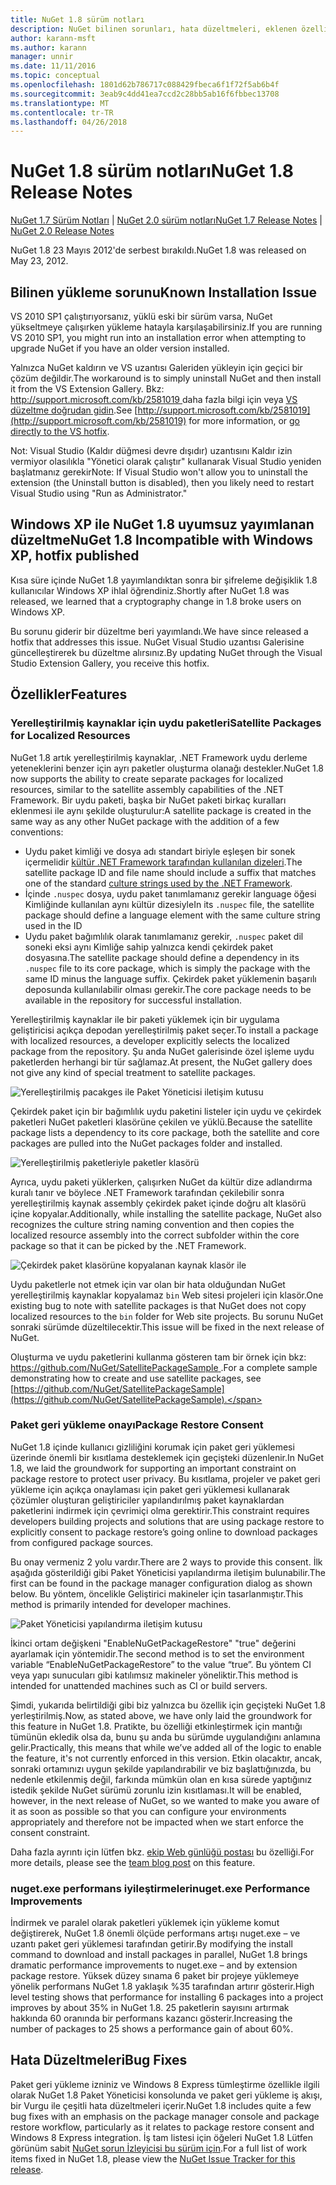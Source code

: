 ```yaml
---
title: NuGet 1.8 sürüm notları
description: NuGet bilinen sorunları, hata düzeltmeleri, eklenen özellikleri ve dcr dahil olmak üzere 1.8 için sürüm notları.
author: karann-msft
ms.author: karann
manager: unnir
ms.date: 11/11/2016
ms.topic: conceptual
ms.openlocfilehash: 1801d62b786717c088429fbeca6f1f72f5ab6b4f
ms.sourcegitcommit: 3eab9c4dd41ea7ccd2c28bb5ab16f6fbbec13708
ms.translationtype: MT
ms.contentlocale: tr-TR
ms.lasthandoff: 04/26/2018
---
```

# <a name="nuget-18-release-notes"></a><span data-ttu-id="16be9-103">NuGet 1.8 sürüm notları</span><span class="sxs-lookup"><span data-stu-id="16be9-103">NuGet 1.8 Release Notes</span></span>

<span data-ttu-id="16be9-104">[NuGet 1.7 Sürüm Notları](../release-notes/nuget-1.7.md) | [NuGet 2.0 sürüm notları](../release-notes/nuget-2.0.md)</span><span class="sxs-lookup"><span data-stu-id="16be9-104">[NuGet 1.7 Release Notes](../release-notes/nuget-1.7.md) | [NuGet 2.0 Release Notes](../release-notes/nuget-2.0.md)</span></span>

<span data-ttu-id="16be9-105">NuGet 1.8 23 Mayıs 2012'de serbest bırakıldı.</span><span class="sxs-lookup"><span data-stu-id="16be9-105">NuGet 1.8 was released on May 23, 2012.</span></span>

## <a name="known-installation-issue"></a><span data-ttu-id="16be9-106">Bilinen yükleme sorunu</span><span class="sxs-lookup"><span data-stu-id="16be9-106">Known Installation Issue</span></span>
<span data-ttu-id="16be9-107">VS 2010 SP1 çalıştırıyorsanız, yüklü eski bir sürüm varsa, NuGet yükseltmeye çalışırken yükleme hatayla karşılaşabilirsiniz.</span><span class="sxs-lookup"><span data-stu-id="16be9-107">If you are running VS 2010 SP1, you might run into an installation error when attempting to upgrade NuGet if you have an older version installed.</span></span>

<span data-ttu-id="16be9-108">Yalnızca NuGet kaldırın ve VS uzantısı Galeriden yükleyin için geçici bir çözüm değildir.</span><span class="sxs-lookup"><span data-stu-id="16be9-108">The workaround is to simply uninstall NuGet and then install it from the VS Extension Gallery.</span></span>  <span data-ttu-id="16be9-109">Bkz: [ http://support.microsoft.com/kb/2581019 ](http://support.microsoft.com/kb/2581019) daha fazla bilgi için veya [VS düzeltme doğrudan gidin](http://bit.ly/vsixcertfix).</span><span class="sxs-lookup"><span data-stu-id="16be9-109">See [http://support.microsoft.com/kb/2581019](http://support.microsoft.com/kb/2581019) for more information, or [go directly to the VS hotfix](http://bit.ly/vsixcertfix).</span></span>

<span data-ttu-id="16be9-110">Not: Visual Studio (Kaldır düğmesi devre dışıdır) uzantısını Kaldır izin vermiyor olasılıkla "Yönetici olarak çalıştır" kullanarak Visual Studio yeniden başlatmanız gerekir</span><span class="sxs-lookup"><span data-stu-id="16be9-110">Note: If Visual Studio won't allow you to uninstall the extension (the Uninstall button is disabled), then you likely need to restart Visual Studio using "Run as Administrator."</span></span>

## <a name="nuget-18-incompatible-with-windows-xp-hotfix-published"></a><span data-ttu-id="16be9-111">Windows XP ile NuGet 1.8 uyumsuz yayımlanan düzeltme</span><span class="sxs-lookup"><span data-stu-id="16be9-111">NuGet 1.8 Incompatible with Windows XP, hotfix published</span></span>

<span data-ttu-id="16be9-112">Kısa süre içinde NuGet 1.8 yayımlandıktan sonra bir şifreleme değişiklik 1.8 kullanıcılar Windows XP ihlal öğrendiniz.</span><span class="sxs-lookup"><span data-stu-id="16be9-112">Shortly after NuGet 1.8 was released, we learned that a cryptography change in 1.8 broke users on Windows XP.</span></span>

<span data-ttu-id="16be9-113">Bu sorunu giderir bir düzeltme beri yayımlandı.</span><span class="sxs-lookup"><span data-stu-id="16be9-113">We have since released a hotfix that addresses this issue.</span></span>  <span data-ttu-id="16be9-114">NuGet Visual Studio uzantısı Galerisine güncelleştirerek bu düzeltme alırsınız.</span><span class="sxs-lookup"><span data-stu-id="16be9-114">By updating NuGet through the Visual Studio Extension Gallery, you receive this hotfix.</span></span>

## <a name="features"></a><span data-ttu-id="16be9-115">Özellikler</span><span class="sxs-lookup"><span data-stu-id="16be9-115">Features</span></span>

### <a name="satellite-packages-for-localized-resources"></a><span data-ttu-id="16be9-116">Yerelleştirilmiş kaynaklar için uydu paketleri</span><span class="sxs-lookup"><span data-stu-id="16be9-116">Satellite Packages for Localized Resources</span></span>
<span data-ttu-id="16be9-117">NuGet 1.8 artık yerelleştirilmiş kaynaklar, .NET Framework uydu derleme yeteneklerini benzer için ayrı paketler oluşturma olanağı destekler.</span><span class="sxs-lookup"><span data-stu-id="16be9-117">NuGet 1.8 now supports the ability to create separate packages for localized resources, similar to the satellite assembly capabilities of the .NET Framework.</span></span>  <span data-ttu-id="16be9-118">Bir uydu paketi, başka bir NuGet paketi birkaç kuralları eklenmesi ile aynı şekilde oluşturulur:</span><span class="sxs-lookup"><span data-stu-id="16be9-118">A satellite package is created in the same way as any other NuGet package with the addition of a few conventions:</span></span>

* <span data-ttu-id="16be9-119">Uydu paket kimliği ve dosya adı standart biriyle eşleşen bir sonek içermelidir [kültür .NET Framework tarafından kullanılan dizeleri](http://msdn.microsoft.com/goglobal/bb896001.aspx).</span><span class="sxs-lookup"><span data-stu-id="16be9-119">The satellite package ID and file name should include a suffix that matches one of the standard [culture strings used by the .NET Framework](http://msdn.microsoft.com/goglobal/bb896001.aspx).</span></span>
* <span data-ttu-id="16be9-120">İçinde `.nuspec` dosya, uydu paket tanımlamanız gerekir language öğesi Kimliğinde kullanılan aynı kültür dizesiyle</span><span class="sxs-lookup"><span data-stu-id="16be9-120">In its `.nuspec` file, the satellite package should define a language element with the same culture string used in the ID</span></span>
* <span data-ttu-id="16be9-121">Uydu paket bağımlılık olarak tanımlamanız gerekir, `.nuspec` paket dil soneki eksi aynı Kimliğe sahip yalnızca kendi çekirdek paket dosyasına.</span><span class="sxs-lookup"><span data-stu-id="16be9-121">The satellite package should define a dependency in its `.nuspec` file to its core package, which is simply the package with the same ID minus the language suffix.</span></span>  <span data-ttu-id="16be9-122">Çekirdek paket yüklemenin başarılı deposunda kullanılabilir olması gerekir.</span><span class="sxs-lookup"><span data-stu-id="16be9-122">The core package needs to be available in the repository for successful installation.</span></span>

<span data-ttu-id="16be9-123">Yerelleştirilmiş kaynaklar ile bir paketi yüklemek için bir uygulama geliştiricisi açıkça depodan yerelleştirilmiş paket seçer.</span><span class="sxs-lookup"><span data-stu-id="16be9-123">To install a package with localized resources, a developer explicitly selects the localized package from the repository.</span></span> <span data-ttu-id="16be9-124">Şu anda NuGet galerisinde özel işleme uydu paketlerden herhangi bir tür sağlamaz.</span><span class="sxs-lookup"><span data-stu-id="16be9-124">At present, the NuGet gallery does not give any kind of special treatment to satellite packages.</span></span>

![Yerelleştirilmiş pacakges ile Paket Yöneticisi iletişim kutusu](./media/dlg-w-loc-packs.png)

<span data-ttu-id="16be9-126">Çekirdek paket için bir bağımlılık uydu paketini listeler için uydu ve çekirdek paketleri NuGet paketleri klasörüne çekilen ve yüklü.</span><span class="sxs-lookup"><span data-stu-id="16be9-126">Because the satellite package lists a dependency to its core package, both the satellite and core packages are pulled into the NuGet packages folder and installed.</span></span>

![Yerelleştirilmiş paketleriyle paketler klasörü](./media/fldr-loc-packs.png)

<span data-ttu-id="16be9-128">Ayrıca, uydu paketi yüklerken, çalışırken NuGet da kültür dize adlandırma kuralı tanır ve böylece .NET Framework tarafından çekilebilir sonra yerelleştirilmiş kaynak assembly çekirdek paket içinde doğru alt klasörü içine kopyalar.</span><span class="sxs-lookup"><span data-stu-id="16be9-128">Additionally, while installing the satellite package, NuGet also recognizes the culture string naming convention and then copies the localized resource assembly into the correct subfolder within the core package so that it can be picked by the .NET Framework.</span></span>

![Çekirdek paket klasörüne kopyalanan kaynak klasör ile](./media/fldr-copied-loc.png)

<span data-ttu-id="16be9-130">Uydu paketlerle not etmek için var olan bir hata olduğundan NuGet yerelleştirilmiş kaynaklar kopyalamaz `bin` Web sitesi projeleri için klasör.</span><span class="sxs-lookup"><span data-stu-id="16be9-130">One existing bug to note with satellite packages is that NuGet does not copy localized resources to the `bin` folder for Web site projects.</span></span>  <span data-ttu-id="16be9-131">Bu sorunu NuGet sonraki sürümde düzeltilecektir.</span><span class="sxs-lookup"><span data-stu-id="16be9-131">This issue will be fixed in the next release of NuGet.</span></span>

<span data-ttu-id="16be9-132">Oluşturma ve uydu paketlerini kullanma gösteren tam bir örnek için bkz: [ https://github.com/NuGet/SatellitePackageSample ](https://github.com/NuGet/SatellitePackageSample).</span><span class="sxs-lookup"><span data-stu-id="16be9-132">For a complete sample demonstrating how to create and use satellite packages, see [https://github.com/NuGet/SatellitePackageSample](https://github.com/NuGet/SatellitePackageSample).</span></span>

### <a name="package-restore-consent"></a><span data-ttu-id="16be9-133">Paket geri yükleme onayı</span><span class="sxs-lookup"><span data-stu-id="16be9-133">Package Restore Consent</span></span>
<span data-ttu-id="16be9-134">NuGet 1.8 içinde kullanıcı gizliliğini korumak için paket geri yüklemesi üzerinde önemli bir kısıtlama desteklemek için geçişteki düzenlenir.</span><span class="sxs-lookup"><span data-stu-id="16be9-134">In NuGet 1.8, we laid the groundwork for supporting an important constraint on package restore to protect user privacy.</span></span> <span data-ttu-id="16be9-135">Bu kısıtlama, projeler ve paket geri yükleme için açıkça onaylaması için paket geri yüklemesi kullanarak çözümler oluşturan geliştiriciler yapılandırılmış paket kaynaklardan paketlerini indirmek için çevrimiçi olma gerektirir.</span><span class="sxs-lookup"><span data-stu-id="16be9-135">This constraint requires developers building projects and solutions that are using package restore to explicitly consent to package restore’s going online to download packages from configured package sources.</span></span>

<span data-ttu-id="16be9-136">Bu onay vermeniz 2 yolu vardır.</span><span class="sxs-lookup"><span data-stu-id="16be9-136">There are 2 ways to provide this consent.</span></span> <span data-ttu-id="16be9-137">İlk aşağıda gösterildiği gibi Paket Yöneticisi yapılandırma iletişim bulunabilir.</span><span class="sxs-lookup"><span data-stu-id="16be9-137">The first can be found in the package manager configuration dialog as shown below.</span></span>  <span data-ttu-id="16be9-138">Bu yöntem, öncelikle Geliştirici makineler için tasarlanmıştır.</span><span class="sxs-lookup"><span data-stu-id="16be9-138">This method is primarily intended for developer machines.</span></span>

![Paket Yöneticisi yapılandırma iletişim kutusu](./media/pr-consent-configdlg.png)

<span data-ttu-id="16be9-140">İkinci ortam değişkeni "EnableNuGetPackageRestore" "true" değerini ayarlamak için yöntemidir.</span><span class="sxs-lookup"><span data-stu-id="16be9-140">The second method is to set the environment variable “EnableNuGetPackageRestore” to the value “true”.</span></span>  <span data-ttu-id="16be9-141">Bu yöntem CI veya yapı sunucuları gibi katılımsız makineler yöneliktir.</span><span class="sxs-lookup"><span data-stu-id="16be9-141">This method is intended for unattended machines such as CI or build servers.</span></span>

<span data-ttu-id="16be9-142">Şimdi, yukarıda belirtildiği gibi biz yalnızca bu özellik için geçişteki NuGet 1.8 yerleştirilmiş.</span><span class="sxs-lookup"><span data-stu-id="16be9-142">Now, as stated above, we have only laid the groundwork for this feature in NuGet 1.8.</span></span>  <span data-ttu-id="16be9-143">Pratikte, bu özelliği etkinleştirmek için mantığı tümünün ekledik olsa da, bunu şu anda bu sürümde uygulandığını anlamına gelir.</span><span class="sxs-lookup"><span data-stu-id="16be9-143">Practically, this means that while we’ve added all of the logic to enable the feature, it's not currently enforced in this version.</span></span> <span data-ttu-id="16be9-144">Etkin olacaktır, ancak, sonraki ortamınızı uygun şekilde yapılandırabilir ve biz başlattığınızda, bu nedenle etkilenmiş değil, farkında mümkün olan en kısa sürede yaptığınız istedik şekilde NuGet sürümü zorunlu izin kısıtlaması.</span><span class="sxs-lookup"><span data-stu-id="16be9-144">It will be enabled, however, in the next release of NuGet, so we wanted to make you aware of it as soon as possible so that you can configure your environments appropriately and therefore not be impacted when we start enforce the consent constraint.</span></span>

<span data-ttu-id="16be9-145">Daha fazla ayrıntı için lütfen bkz. [ekip Web günlüğü postası](http://blog.nuget.org/20120518/package-restore-and-consent.html) bu özelliği.</span><span class="sxs-lookup"><span data-stu-id="16be9-145">For more details, please see the [team blog post](http://blog.nuget.org/20120518/package-restore-and-consent.html) on this feature.</span></span>

### <a name="nugetexe-performance-improvements"></a><span data-ttu-id="16be9-146">nuget.exe performans iyileştirmeleri</span><span class="sxs-lookup"><span data-stu-id="16be9-146">nuget.exe Performance Improvements</span></span>
<span data-ttu-id="16be9-147">İndirmek ve paralel olarak paketleri yüklemek için yükleme komut değiştirerek, NuGet 1.8 önemli ölçüde performans artışı nuget.exe – ve uzantı paket geri yüklemesi tarafından getirir.</span><span class="sxs-lookup"><span data-stu-id="16be9-147">By modifying the install command to download and install packages in parallel, NuGet 1.8 brings dramatic performance improvements to nuget.exe – and by extension package restore.</span></span>  <span data-ttu-id="16be9-148">Yüksek düzey sınama 6 paket bir projeye yüklemeye yönelik performans NuGet 1.8 yaklaşık %35 tarafından artırır gösterir.</span><span class="sxs-lookup"><span data-stu-id="16be9-148">High level testing shows that performance for installing 6 packages into a project improves by about 35% in NuGet 1.8.</span></span>  <span data-ttu-id="16be9-149">25 paketlerin sayısını artırmak hakkında 60 oranında bir performans kazancı gösterir.</span><span class="sxs-lookup"><span data-stu-id="16be9-149">Increasing the number of packages to 25 shows a performance gain of about 60%.</span></span>

## <a name="bug-fixes"></a><span data-ttu-id="16be9-150">Hata Düzeltmeleri</span><span class="sxs-lookup"><span data-stu-id="16be9-150">Bug Fixes</span></span>
<span data-ttu-id="16be9-151">Paket geri yükleme izniniz ve Windows 8 Express tümleştirme özellikle ilgili olarak NuGet 1.8 Paket Yöneticisi konsolunda ve paket geri yükleme iş akışı, bir Vurgu ile çeşitli hata düzeltmeleri içerir.</span><span class="sxs-lookup"><span data-stu-id="16be9-151">NuGet 1.8 includes quite a few bug fixes with an emphasis on the package manager console and package restore workflow, particularly as it relates to package restore consent and Windows 8 Express integration.</span></span>
<span data-ttu-id="16be9-152">İş tam listesi için öğeleri NuGet 1.8 Lütfen görünüm sabit [NuGet sorun İzleyicisi bu sürüm için](http://nuget.codeplex.com/workitem/list/advanced?keyword=&status=Closed&type=All&priority=All&release=NuGet%201.8&assignedTo=All&component=All&sortField=Votes&sortDirection=Descending&page=0).</span><span class="sxs-lookup"><span data-stu-id="16be9-152">For a full list of work items fixed in NuGet 1.8, please view the [NuGet Issue Tracker for this release](http://nuget.codeplex.com/workitem/list/advanced?keyword=&status=Closed&type=All&priority=All&release=NuGet%201.8&assignedTo=All&component=All&sortField=Votes&sortDirection=Descending&page=0).</span></span>
